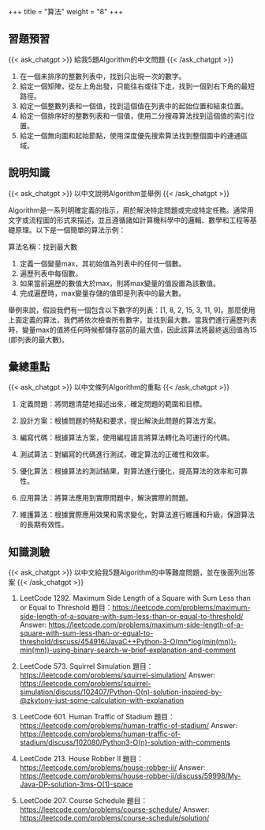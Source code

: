 +++
title = "算法"
weight = "8"
+++
## 習題預習
{{< ask_chatgpt >}}
給我5題Algorithm的中文問題
{{< /ask_chatgpt >}}



1. 在一個未排序的整數列表中，找到只出現一次的數字。  
2. 給定一個矩陣，從左上角出發，只能往右或往下走，找到一個到右下角的最短路徑。  
3. 給定一個整數列表和一個值，找到這個值在列表中的起始位置和結束位置。  
4. 給定一個排序好的整數列表和一個值，使用二分搜尋算法找到這個值的索引位置。  
5. 給定一個無向圖和起始節點，使用深度優先搜索算法找到整個圖中的連通區域。   

## 說明知識
{{< ask_chatgpt >}}
以中文說明Algorithm並舉例
{{< /ask_chatgpt >}}



Algorithm是一系列明確定義的指示，用於解決特定問題或完成特定任務。通常用文字或流程圖的形式來描述，並且遵循諸如計算機科學中的邏輯、數學和工程等基礎原理。以下是一個簡單的算法示例：

算法名稱：找到最大數

1. 定義一個變量max，其初始值為列表中的任何一個數。
2. 遍歷列表中每個數。
3. 如果當前遍歷的數值大於max，則將max變量的值設置為該數值。
4. 完成遍歷時，max變量存儲的值即是列表中的最大數。

舉例來說，假設我們有一個包含以下數字的列表：[1, 8, 2, 15, 3, 11, 9]。那麼使用上面定義的算法，我們將依次檢查所有數字，並找到最大數。當我們進行遍歷列表時，變量max的值將任何時候都儲存當前的最大值，因此該算法將最終返回值為15 (即列表的最大數)。   

## 彙總重點
{{< ask_chatgpt >}}
以中文條列Algorithm的重點
{{< /ask_chatgpt >}}



1. 定義問題：將問題清楚地描述出來，確定問題的範圍和目標。

2. 設計方案：根據問題的特點和要求，提出解決此問題的算法方案。

3. 編寫代碼：根據算法方案，使用編程語言將算法轉化為可運行的代碼。

4. 測試算法：對編寫的代碼進行測試，確定算法的正確性和效率。

5. 優化算法：根據算法的測試結果，對算法進行優化，提高算法的效率和可靠性。

6. 应用算法：將算法應用到實際問題中，解決實際的問題。

7. 維護算法：根據實際應用效果和需求變化，對算法進行維護和升級，保證算法的長期有效性。   

## 知識測驗
{{< ask_chatgpt >}}
以中文給我5題Algorithm的中等難度問題，並在後面列出答案
{{< /ask_chatgpt >}}



1. LeetCode 1292. Maximum Side Length of a Square with Sum Less than or Equal to Threshold 
題目：https://leetcode.com/problems/maximum-side-length-of-a-square-with-sum-less-than-or-equal-to-threshold/
Answer: https://leetcode.com/problems/maximum-side-length-of-a-square-with-sum-less-than-or-equal-to-threshold/discuss/454916/JavaC++Python-3-O(mn*log(min(mn))-min(mn))-using-binary-search-w-brief-explanation-and-comment

2. LeetCode 573. Squirrel Simulation 
題目：https://leetcode.com/problems/squirrel-simulation/
Answer: https://leetcode.com/problems/squirrel-simulation/discuss/102407/Python-O(n)-solution-inspired-by-@zkytony-just-some-calculation-with-explanation

3. LeetCode 601. Human Traffic of Stadium 
題目：https://leetcode.com/problems/human-traffic-of-stadium/
Answer: https://leetcode.com/problems/human-traffic-of-stadium/discuss/102080/Python3-O(n)-solution-with-comments

4. LeetCode 213. House Robber II 
題目：https://leetcode.com/problems/house-robber-ii/
Answer: https://leetcode.com/problems/house-robber-ii/discuss/59998/My-Java-DP-solution-3ms-O(1)-space

5. LeetCode 207. Course Schedule 
題目：https://leetcode.com/problems/course-schedule/
Answer: https://leetcode.com/problems/course-schedule/solution/   

